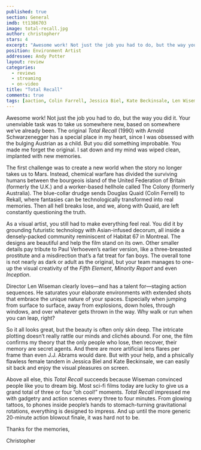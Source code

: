 ```yaml
---
published: true
section: General
imdb: tt1386703
image: total-recall.jpg
author: christopherr
stars: 4
excerpt: "Awesome work! Not just the job you had to do, but the way you did it. Your unenviable task was to take us somewhere new, based on somewhere we&rsquo;ve already been. "
position: Environment Artist
addressee: Andy Potter
layout: review
categories:
  - reviews
  - streaming
  - on-video
title: "Total Recall"
comments: true
tags: [aaction, Colin Farrell, Jessica Biel, Kate Beckinsale, Len Wiseman, Philip K. Dick, Remake, sci-fi, Total recall, Uncategorized]
---
```

<p>Awesome work! Not just the job you had to do, but the way you did it. Your unenviable task was to take us somewhere new, based on somewhere we&rsquo;ve already been. The original <em>Total Recall</em> (1990) with Arnold Schwarzenegger has a special place in my heart, since I was obsessed with the bulging Austrian as a child. But you did something improbable. You made me forget the original. I sat down and my mind was wiped clean, implanted with new memories.</p>
<p>The first challenge was to create a new world when the story no longer takes us to Mars. Instead, chemical warfare has divided the surviving humans between the bourgeois island of the United Federation of Britain (formerly the U.K.) and a worker-based hellhole called The Colony (formerly Australia). The blue-collar drudge sends Douglas Quaid (Colin Ferrell) to Rekall, where fantasies can be technologically transformed into real memories. Then all hell breaks lose, and we, along with Quaid, are left constantly questioning the truth.</p>
<p>As a visual artist, you still had to make everything feel real. You did it by grounding futuristic technology with Asian-infused decorum, all inside a densely-packed community reminiscent of Habitat 67 in Montreal. The designs are beautiful and help the film stand on its own. Other smaller details pay tribute to Paul Verhoeven&rsquo;s earlier version, like a three-breasted prostitute and a misdirection that&rsquo;s a fat treat for fan boys. The overall tone is not nearly as dark or adult as the original, but your team manages to one-up the visual creativity of the <em>Fifth Element</em>, <em>Minority Report</em> and even <em>Inception</em>.</p>
<p>Director Len Wiseman clearly loves&shy;&mdash;and has a talent for&mdash;staging action sequences. He saturates your elaborate environments with extended shots that embrace the unique nature of your spaces. Especially when jumping from surface to surface, away from explosions, down holes, through windows, and over whatever gets thrown in the way. Why walk or run when you can leap, right?</p>
<p>So it all looks great, but the beauty is often only skin deep. The intricate plotting doesn&rsquo;t really rattle our minds and clich&eacute;s abound. For one, the film confirms my theory that the only people who lose, then recover, their memory are secret agents. And there are more artificial lens flares per frame than even J.J. Abrams would dare. But with your help, and a phsically flawless female tandem in Jessica Biel and Kate Beckinsale, we can easily sit back and enjoy the visual pleasures on screen.</p>
<p>Above all else, this <em>Total Recall</em> succeeds because Wiseman convinced people like you to dream big. Most sci-fi films today are lucky to give us a grand total of three or four &ldquo;oh cool!&rdquo; moments. <em>Total Recall </em>impressed me with gadgetry and action scenes every three to four minutes. From glowing tattoos, to phones inside people&rsquo;s hands to stomach-turning gravitational rotations, everything is designed to impress. And up until the more generic 20-minute action blowout finale, it was hard not to be.</p>
<p>Thanks for the memories,</p>
<p>Christopher</p>
